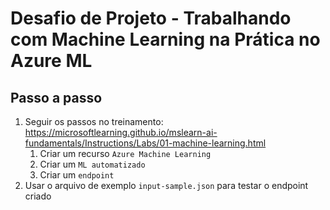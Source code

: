# Desafio de Projeto - Trabalhando com Machine Learning na Prática no Azure ML

## Passo a passo

1. Seguir os passos no treinamento: https://microsoftlearning.github.io/mslearn-ai-fundamentals/Instructions/Labs/01-machine-learning.html
   1. Criar um recurso `Azure Machine Learning`
   1. Criar um `ML automatizado`
   1. Criar um `endpoint`
1. Usar o arquivo de exemplo `input-sample.json` para testar o endpoint criado
